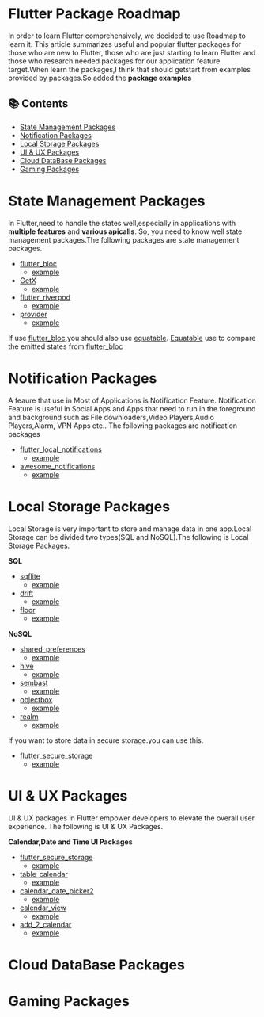 # Flutter Package Roadmap

In order to learn Flutter comprehensively, we decided to use Roadmap to learn it.
This article summarizes useful and popular flutter packages for those who are new to Flutter, those who are just starting to learn Flutter and those who research needed packages for our application feature target.When learn the packages,I think that should getstart from examples provided by packages.So added the **package examples**

## 📚 Contents
- [State Management Packages](#State-Management-Packages)
- [Notification Packages](#Notification-Packages)
- [Local Storage Packages](#Local-Storage-Packages)
- [UI & UX Packages](#UI-&-UX-Packages)
- [Cloud DataBase Packages](#Cloud-DataBase-Packages)
- [Gaming Packages](#Gaming-Packages)


# State Management Packages

  In Flutter,need to handle the states well,especially in applications with **multiple features** and **various apicalls**. So, you need to know well state management packages.The following packages are state management packages.
  - [flutter_bloc](https://pub.dev/packages/flutter_bloc)
    - [example](https://github.com/felangel/bloc/tree/master/packages/flutter_bloc/example)
  - [GetX](https://pub.dev/packages/get)
    - [example](https://github.com/jonataslaw/getx/tree/master/example)
  - [flutter_riverpod](https://pub.dev/packages/flutter_riverpod)
    - [example](https://github.com/rrousselGit/riverpod/tree/master/packages/flutter_riverpod/example)
  - [provider](https://pub.dev/packages/provider)
    - [example](https://github.com/rrousselGit/provider/tree/master/packages/provider/example)

If use [flutter_bloc](https://pub.dev/packages/flutter_bloc),you should also use [equatable](https://pub.dev/packages/equatable). [Equatable](https://pub.dev/packages/equatable) use to compare the emitted states from [flutter_bloc](https://pub.dev/packages/flutter_bloc)

# Notification Packages

  A feaure that use in Most of Applications is Notification Feature. Notification Feature is useful in Social Apps and Apps that need to run in the foreground and background such as File downloaders,Video Players,Audio Players,Alarm, VPN Apps etc.. The following packages are notification packages
- [flutter_local_notifications](https://pub.dev/packages/flutter_local_notifications)
    - [example](https://github.com/MaikuB/flutter_local_notifications/tree/master/flutter_local_notifications/example)
- [awesome_notifications](https://pub.dev/packages/awesome_notifications)
    - [example](https://github.com/rafaelsetragni/awesome_notifications/tree/master/example)

# Local Storage Packages

  Local Storage is very important to store and manage data in one app.Local Storage can be divided two types(SQL and NoSQL).The following is Local Storage Packages.
  
  **SQL**
  - [sqflite](https://pub.dev/packages/sqflite)
    - [example](https://github.com/tekartik/sqflite/tree/master/sqflite/example)
- [drift](https://pub.dev/packages/drift)
    - [example](https://github.com/simolus3/drift/tree/develop/drift/example)
 - [floor](https://pub.dev/packages/floor)
    - [example](https://github.com/pinchbv/floor/tree/develop/example)

  **NoSQL**
  - [shared_preferences](https://pub.dev/packages/shared_preferences)
    - [example](https://github.com/flutter/packages/tree/main/packages/shared_preferences/shared_preferences)
- [hive](https://pub.dev/packages/hive)
    - [example](https://github.com/isar/hive/tree/main/hive/example)
 - [sembast](https://pub.dev/packages/sembast)
    - [example](https://github.com/tekartik/sembast.dart/tree/master/sembast/example)
- [objectbox](https://pub.dev/packages/objectbox)
    - [example](https://github.com/objectbox/objectbox-dart/tree/main/objectbox/example)
 - [realm](https://pub.dev/packages/realm)
    - [example](https://github.com/realm/realm-dart/tree/main/packages/realm/example)

If you want to store data in secure storage.you can use this.
- [flutter_secure_storage](https://pub.dev/packages/flutter_secure_storage)
    - [example](https://github.com/mogol/flutter_secure_storage/tree/develop/flutter_secure_storage/example)

# UI & UX Packages
UI & UX packages in Flutter empower developers to elevate the overall user experience. The following is UI & UX Packages.

**Calendar,Date and Time UI Packages**
  - [flutter_secure_storage](https://pub.dev/packages/syncfusion_flutter_calendar)
    - [example](https://github.com/syncfusion/flutter-widgets/tree/master/packages/syncfusion_flutter_calendar/example)
  - [table_calendar](https://pub.dev/packages/table_calendar)
    - [example](https://github.com/aleksanderwozniak/table_calendar/tree/master/example)
  - [calendar_date_picker2](https://pub.dev/packages/calendar_date_picker2)
    - [example](https://github.com/theideasaler/calendar_date_picker2/tree/main/example)
  - [calendar_view](https://pub.dev/packages/calendar_view)
    - [example](https://github.com/SimformSolutionsPvtLtd/flutter_calendar_view/tree/master/example)
  - [add_2_calendar](https://pub.dev/packages/add_2_calendar)
    - [example](https://github.com/ja2375/add_2_calendar/tree/master/example)

# Cloud DataBase Packages
  
# Gaming Packages







